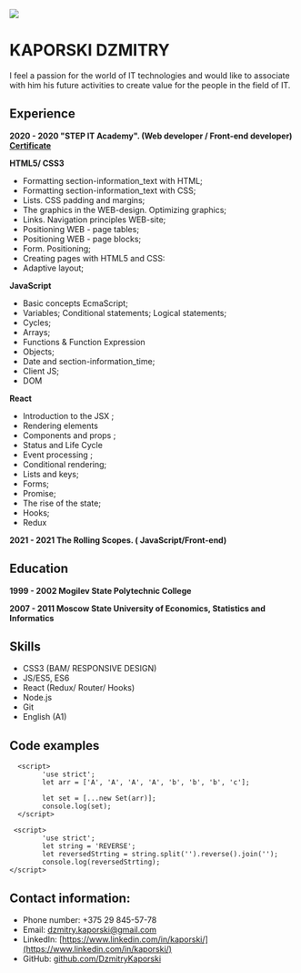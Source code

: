 ![](https://clck.ru/TAgNu)

# KAPORSKI DZMITRY

I feel a passion for the world of IT technologies and would like to associate with him his future activities to create value for the people in the field of IT.

## Experience 

**2020 - 2020
"STEP IT Academy".  (Web developer / Front-end developer) [Certificate](https://clck.ru/QckyA)**

**HTML5/ CSS3**
- Formatting section-information_text with HTML;
- Formatting section-information_text with CSS;
- Lists. CSS padding and margins;
- The graphics in the WEB-design. Optimizing graphics;
- Links. Navigation principles WEB-site;
- Positioning WEB - page tables;
- Positioning WEB - page blocks;
- Form. Positioning;
- Creating pages with HTML5 and CSS:
- Adaptive layout;

**JavaScript**
- Basic concepts EcmaScript;
- Variables; Conditional statements; Logical statements;
- Cycles;
- Arrays;
- Functions & Function Expression
- Objects;
- Date and section-information_time;
- Client JS;
- DOM 

**React**
- Introduction to the JSX ;
- Rendering elements
- Components and props ;
- Status and Life Cycle
- Event processing ;
- Conditional rendering;
- Lists and keys;
- Forms;
- Promise;
- The rise of the state;
- Hooks;
- Redux

**2021 - 2021
The Rolling Scopes.  ( JavaScript/Front-end)**


## Education 

**1999 - 2002
Mogilev State Polytechnic College**

**2007 - 2011
Moscow State University of Economics, Statistics and Informatics**

## Skills 

- CSS3 (BAM/ RESPONSIVE DESIGN)
- JS/ES5, ES6
- React (Redux/ Router/ Hooks)
- Node.js
- Git
- English (A1)

## Code examples

```
  <script>
        'use strict';
        let arr = ['A', 'A', 'A', 'A', 'b', 'b', 'b', 'c'];

        let set = [...new Set(arr)]; 
        console.log(set);
  </script>
```

```
 <script>
        'use strict';
        let string = 'REVERSE';
        let reversedStrting = string.split('').reverse().join('');
        console.log(reversedStrting);
</script>
```

## Contact information:

- Phone number: +375 29 845-57-78
- Email:  dzmitry.kaporski@gmail.com
- LinkedIn: [https://www.linkedin.com/in/kaporski/](https://www.linkedin.com/in/kaporski/)
- GitHub: [github.com/DzmitryKaporski](https://github.com/DzmitryKaporski)
